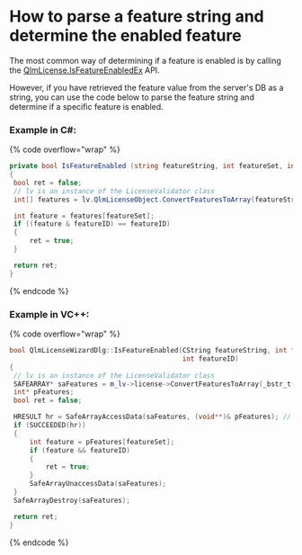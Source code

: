 # How to parse a feature string and determine the enabled feature

The most common way of determining if a feature is enabled is by calling the [QlmLicense.IsFeatureEnabledEx](../api-reference/.net-api/qlmlicense/client-side-methods/isfeatureenabledex-1.md) API.&#x20;

However, if you have retrieved the feature value from the server's DB as a string, you can use the code below to parse the feature string and determine if a specific feature is enabled.

### Example in C#:

{% code overflow="wrap" %}
```csharp
private bool IsFeatureEnabled (string featureString, int featureSet, int featureID)
{
 bool ret = false;
 // lv is an instance of the LicenseValidator class
 int[] features = lv.QlmLicenseObject.ConvertFeaturesToArray(featureString);

 int feature = features[featureSet];
 if ((feature & featureID) == featureID)
 {
     ret = true;
 }

 return ret;
}
```
{% endcode %}

### &#x20;Example in VC++:

{% code overflow="wrap" %}
```cpp
bool QlmLicenseWizardDlg::IsFeatureEnabled(CString featureString, int featureSet, 
                                           int featureID)
{
 // lv is an instance of the LicenseValidator class
 SAFEARRAY* saFeatures = m_lv->license->ConvertFeaturesToArray(_bstr_t(featureString));
 int* pFeatures;
 bool ret = false;

 HRESULT hr = SafeArrayAccessData(saFeatures, (void**)& pFeatures); // direct access to SA memory
 if (SUCCEEDED(hr))
 {
     int feature = pFeatures[featureSet];
     if (feature && featureID)
     {
         ret = true;
     }
     SafeArrayUnaccessData(saFeatures);
 }
 SafeArrayDestroy(saFeatures);

 return ret;
}
```
{% endcode %}

